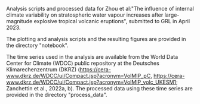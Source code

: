 Analysis scripts and processed data for Zhou et al:"The influence of 
internal climate variability on stratospheric water vapour increases after 
large-magnitude explosive tropical volcanic eruptions", submitted to GRL 
in April 2023.

The plotting and analysis scripts and the resulting figures are provided 
in the directory "notebook".

The time series used in the analysis are available from the World Data 
Center for Climate (WDCC) public repository at the Deutsches 
Klimarechenzentrum (DKRZ) 
(https://cera-www.dkrz.de/WDCC/ui/Compact.jsp?acronym=VolMIP_pC, 
https://cera-www.dkrz.de/WDCC/ui/Compact.jsp?acronym=VolMIP_volc_UKESM1; 
Zanchettin et al., 2022a, b). The processed data using these time series 
are provided in the directory "process_data".

 

